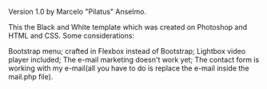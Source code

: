 Version 1.0 by Marcelo "Pilatus" Anselmo.

This the Black and White  template which was created on Photoshop and HTML and CSS.
Some considerations:

Bootstrap menu;
crafted in Flexbox instead of Bootstrap;
Lightbox video player included;
The e-mail marketing doesn't work yet;
The contact form is working with my e-mail(all you have to do is replace the e-mail inside the mail.php file).
